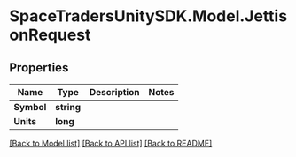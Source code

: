 # SpaceTradersUnitySDK.Model.JettisonRequest

## Properties

Name | Type | Description | Notes
------------ | ------------- | ------------- | -------------
**Symbol** | **string** |  | 
**Units** | **long** |  | 

[[Back to Model list]](../README.md#documentation-for-models) [[Back to API list]](../README.md#documentation-for-api-endpoints) [[Back to README]](../README.md)

